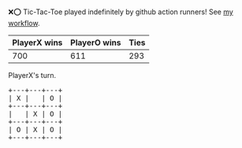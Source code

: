 :x::o: Tic-Tac-Toe played indefinitely by github action runners! See [my workflow](.github/workflows/play.yaml).

|PlayerX wins|PlayerO wins|Ties|
|-|-|-|
|700|611|293|

PlayerX's turn.

<pre>
+---+---+---+
| X |   | O |
+---+---+---+
|   | X | O |
+---+---+---+
| O | X | O |
+---+---+---+
</pre>